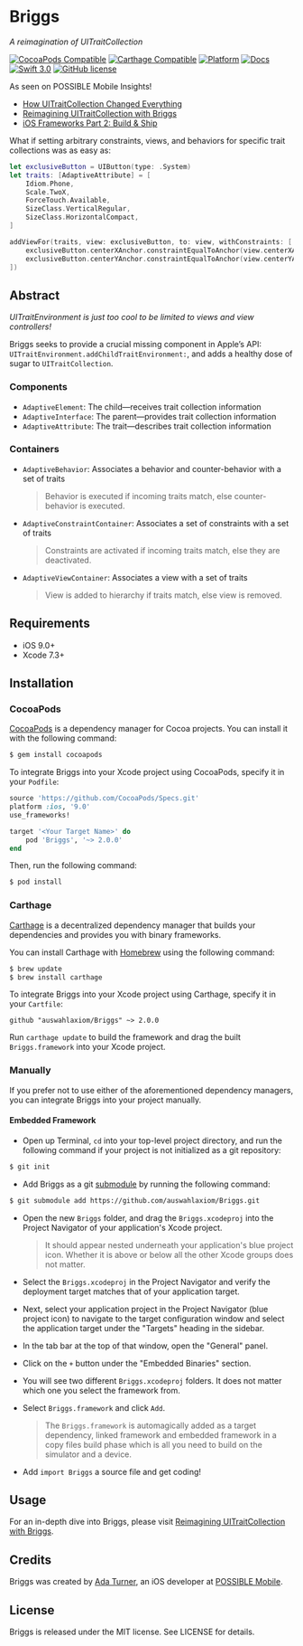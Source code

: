 # Briggs
*A reimagination of UITraitCollection*

[![CocoaPods Compatible](https://img.shields.io/cocoapods/v/Briggs.svg)](https://cocoapods.org/?q=name%3Abriggs)
[![Carthage Compatible](https://img.shields.io/badge/carthage-compatible-4BC51D.svg)](https://github.com/Carthage/Carthage)
[![Platform](https://img.shields.io/cocoapods/p/Briggs.svg)](http://cocoadocs.org/docsets/Briggs)
[![Docs](https://img.shields.io/cocoapods/metrics/doc-percent/Briggs.svg)](http://cocoadocs.org/docsets/Briggs)
[![Swift 3.0](https://img.shields.io/badge/Swift-3.0-orange.svg)](https://developer.apple.com/swift/)
[![GitHub license](https://img.shields.io/badge/license-MIT-blue.svg)](https://github.com/auswahlaxiom/Briggs/blob/master/LICENSE)

As seen on POSSIBLE Mobile Insights!

- [How UITraitCollection Changed Everything](https://possiblemobile.com/2016/07/adaptive-interfaces-uitraitcollection/)
- [Reimagining UITraitCollection with Briggs](https://possiblemobile.com/2016/08/reimagining-uitraitcollection-with-briggs/)
- [iOS Frameworks Part 2: Build & Ship](https://possiblemobile.com/2016/08/ios-frameworks-part-2-build-and-ship)

What if setting arbitrary constraints, views, and behaviors for specific trait collections was as easy as:
```swift
let exclusiveButton = UIButton(type: .System)
let traits: [AdaptiveAttribute] = [
    Idiom.Phone,
    Scale.TwoX,
    ForceTouch.Available,
    SizeClass.VerticalRegular,
    SizeClass.HorizontalCompact,
]

addViewFor(traits, view: exclusiveButton, to: view, withConstraints: [
    exclusiveButton.centerXAnchor.constraintEqualToAnchor(view.centerXAnchor),
    exclusiveButton.centerYAnchor.constraintEqualToAnchor(view.centerYAnchor),
])
```

## Abstract

*UITraitEnvironment is just too cool to be limited to views and view controllers!*

Briggs seeks to provide a crucial missing component in Apple’s API: `UITraitEnvironment.addChildTraitEnvironment:`, and adds a healthy dose of sugar to `UITraitCollection`.

### Components

- `AdaptiveElement`: The child—receives trait collection information
- `AdaptiveInterface`: The parent—provides trait collection information
- `AdaptiveAttribute`: The trait—describes trait collection information

### Containers

- `AdaptiveBehavior`: Associates a behavior and counter-behavior with a set of traits

    > Behavior is executed if incoming traits match, else counter-behavior is executed.

- `AdaptiveConstraintContainer`: Associates a set of constraints with a set of traits

    > Constraints are activated if incoming traits match, else they are deactivated.

- `AdaptiveViewContainer`: Associates a view with a set of traits

    > View is added to hierarchy if traits match, else view is removed.

## Requirements

- iOS 9.0+
- Xcode 7.3+

## Installation

### CocoaPods

[CocoaPods](http://cocoapods.org) is a dependency manager for Cocoa projects. You can install it with the following command:

```bash
$ gem install cocoapods
```

To integrate Briggs into your Xcode project using CocoaPods, specify it in your `Podfile`:

```ruby
source 'https://github.com/CocoaPods/Specs.git'
platform :ios, '9.0'
use_frameworks!

target '<Your Target Name>' do
    pod 'Briggs', '~> 2.0.0'
end
```

Then, run the following command:

```bash
$ pod install
```

### Carthage

[Carthage](https://github.com/Carthage/Carthage) is a decentralized dependency manager that builds your dependencies and provides you with binary frameworks.

You can install Carthage with [Homebrew](http://brew.sh/) using the following command:

```bash
$ brew update
$ brew install carthage
```

To integrate Briggs into your Xcode project using Carthage, specify it in your `Cartfile`:

```ogdl
github "auswahlaxiom/Briggs" ~> 2.0.0
```

Run `carthage update` to build the framework and drag the built `Briggs.framework` into your Xcode project.

### Manually

If you prefer not to use either of the aforementioned dependency managers, you can integrate Briggs into your project manually.

#### Embedded Framework

- Open up Terminal, `cd` into your top-level project directory, and run the following command if your project is not initialized as a git repository:

```bash
$ git init
```

- Add Briggs as a git [submodule](http://git-scm.com/docs/git-submodule) by running the following command:

```bash
$ git submodule add https://github.com/auswahlaxiom/Briggs.git
```

- Open the new `Briggs` folder, and drag the `Briggs.xcodeproj` into the Project Navigator of your application's Xcode project.

    > It should appear nested underneath your application's blue project icon. Whether it is above or below all the other Xcode groups does not matter.

- Select the `Briggs.xcodeproj` in the Project Navigator and verify the deployment target matches that of your application target.
- Next, select your application project in the Project Navigator (blue project icon) to navigate to the target configuration window and select the application target under the "Targets" heading in the sidebar.
- In the tab bar at the top of that window, open the "General" panel.
- Click on the `+` button under the "Embedded Binaries" section.
- You will see two different `Briggs.xcodeproj` folders. It does not matter which one you select the framework from.
- Select `Briggs.framework` and click `Add`.

    > The `Briggs.framework` is automagically added as a target dependency, linked framework and embedded framework in a copy files build phase which is all you need to build on the simulator and a device.

- Add `import Briggs` a source file and get coding!

## Usage

For an in-depth dive into Briggs, please visit [Reimagining UITraitCollection with Briggs](https://possiblemobile.com/2016/08/reimagining-uitraitcollection-with-briggs/).

## Credits

Briggs was created by [Ada Turner](https://www.linkedin.com/in/ada-turner-4a663848), an iOS developer at [POSSIBLE Mobile](https://possiblemobile.com/author/ada-turner/).

## License

Briggs is released under the MIT license. See LICENSE for details.
